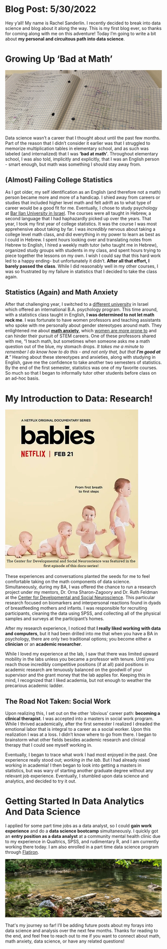 # Blog Post: 5/30/2022

Hey y’all! My name is Rachel Sanderlin. I recently decided to break into data science and blog about it along the way. This is my first blog ever, so thanks for coming along with me on this adventure! Today I’m going to write a bit about **my personal and circuitous path into data science**. 

# Growing Up ‘Bad at Math’

![picture of my math notes](images/mathnotebook3.jpg)

Data science wasn’t a career that I thought about until the past few months. Part of the reason that I didn’t consider it earlier was that I struggled to memorize multiplication tables in elementary school, and as such was labeled (and internalized) that I was **‘bad at math’**. Throughout elementary school, I was also told, implicitly and explicitly, that I was an English person - smart enough, but math was something I should stay away from. 

## (Almost) Failing College Statistics

As I got older, my self identification as an English (and therefore not a math) person  became more and more of a handicap. I shied away from careers or studies that included higher level math and felt adrift as to what type of career would be a good fit for me. Eventually, I chose to study psychology at [Bar Ilan University in Israel](https://www.biu.ac.il/en). The courses were all taught in Hebrew, a second language that I had haphazardly picked up over the years. That year, I took my first year of college statistics. It was the course I was most apprehensive about taking by far. I was *incredibly* nervous about taking a college level math class, and did everything in my power to learn as best as I could in Hebrew. I spent hours looking over and translating notes from Hebrew to English, I hired a weekly math tutor (who taught me in Hebrew), organized study groups with students in my class, and spent hours trying to piece together the lessons on my own. I wish I could say that this hard work led to a happy ending- but unfortunately it didn’t. **After all that effort, I barely passed the class**. While I did reasonably well in my other courses, I was so frustrated by my failure in statistics that I decided to take the class again. 

## Statistics (Again) and Math Anxiety

After that challenging year, I switched to a [different university](https://www.runi.ac.il/en/) in Israel which offered an international B.A. psychology program. This time around, with a statistics class taught in English, **I was determined to not let math rock me**. I was fortunate to have women professors and teaching assistants who spoke with me personally about gender stereotypes around math. They enlightened me about **[math anxiety](https://www.oxfordlearning.com/what-is-math-anxiety/)**, which [women are more prone to](https://www.ncbi.nlm.nih.gov/pmc/articles/PMC8034611/) and can hinder their pursuit of STEM careers. One of these professors shared with me, “I teach math, but sometimes when someone asks me a math question out of the blue, my stomach drops. *It takes me a minute to remember I do know how to do this - and not only that, but that **I’m good at it**.”* Hearing about these stereotypes and anxieties, along with studying in English, gave me the confidence to take another two semesters of statistics. By the end of the first semester, statistics was one of my favorite courses. So much so that I began to informally tutor other students before class on an ad-hoc basis.

# My Introduction to Data: Research!

![pic of babies docu-series ad](images/docbabies.png)

These experiences and conversations planted the seeds for me to feel comfortable taking on the math components of data science. Simultaneously, during my BA, I was offered the chance to run a research project under my mentors, Dr. Orna Sharon-Zagoory and Dr. Ruth Feldman at the [Center for Developmental and Social Neuroscience](https://ruthfeldmanlab.com/). This particular research focused on biomarkers and interpersonal reactions found in dyads of breastfeeding mothers and infants. I was responsible for recruiting participants, cleaning the data using SPSS, and collecting all of the physical samples and surveys at the participant’s homes.
  
After my research experience, I noticed that **I really liked working with data and computers**, but it had been drilled into me that when you have a BA in psychology, there are only two traditional options; you become either a **clinician** or an **academic researcher**. 

While I loved my experience at the lab, I saw that there was limited upward mobility in the labs unless you became a professor with tenure. Until you reach those incredibly competitive positions (if at all) paid positions in academic research are tenuously balanced on the goodwill of your supervisor and the grant money that the lab applies for. Keeping this in mind, I recognized that I liked academia, but not enough to weather the precarious academic ladder. 

## The Road Not Taken: Social Work

Upon realizing this, I set out on the other ‘obvious’ career path: **becoming a clinical therapist**. I was accepted into a masters in social work program. While I thrived academically, after the first semester I realized I dreaded the emotional labor that is integral to a career as a social worker. Upon this realization I was at a loss. I didn’t know where to go from there. I began to brainstorm what other fields besides academic research and clinical therapy that I could see myself working in. 

Eventually, I began to trace what work I had most enjoyed in the past. One experience really stood out; *working in the lab*. But I had already nixed working in academia! I then began to look into getting a masters in statistics, but was wary of starting another graduate degree without any relevant job experience. Eventually, I stumbled upon data science and analytics, and decided to try it out. 

# Getting Started In Data Analytics And Data Science 


 I applied for some part time jobs as a data analyst, so I could **gain work experience** and do a **data science bootcamp** simultaneously. I quickly got an **entry position as a data analyst** at a community mental health clinic due to my experience in Qualtrics, SPSS, and rudimentary R, and I am currently working there today. I am also enrolled in a part time data science program through [Flatiron](https://flatironschool.com/courses/data-science-bootcamp/).

![hiking pic](images/hikepic.jpg)

That's my journey so far! I’ll be adding future posts about my forays into data science and analysis over the next few months. Thanks for reading to the end, and feel free to reach out to me if you want to connect about math, math anxiety, data science, or have any related questions! 


